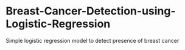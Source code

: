 # Breast-Cancer-Detection-using-Logistic-Regression
Simple logistic regression model to detect presence of breast cancer
